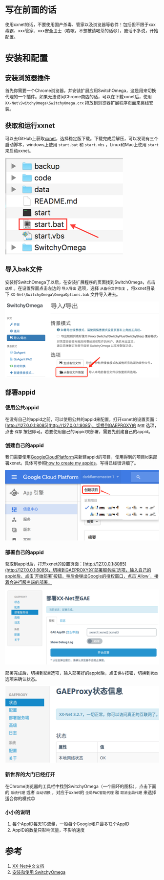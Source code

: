 # 写在前面的话
使用xxnet的话，不要使用国产杀毒、管家以及浏览器等软件！包括但不限于xxx毒霸、xxx管家、xxx安全卫士（咳咳，不想被请喝茶的话:smile:），废话不多说，开始配置。

# 安装和配置
## 安装浏览器插件
首先你需要一个Chrome浏览器，并安装扩展应用SwitchOmega，这是用来切换代理的一个插件。如果无法访问Chrome商店的话，可以在下载xxnet后，使用 `XX-Net\SwitchyOmega\SwitchyOmega.crx` 拖放到浏览器扩展程序页面来离线安装。

## 获取和运行xxnet
可以去GitHub上获取[xxnet](https://github.com/XX-net/XX-Net)，选择稳定版下载。下载完成后解压，可以发现有三个启动脚本，windows上使用 `start.bat` 和 `start.vbs` ，Linux和Mac上使用 `start` 来启动xxnet。

![xxnet-start](https://raw.githubusercontent.com/uniqueyehu/uniqueyehu.github.io/master/images/xxnet-start.png)

## 导入bak文件
安装好SwitchOmega了以后，在安装扩展程序的页面找到SwitchOmega，点击 `选项` 。在设置界面点击左边的 `导入导出` 选项，选择 `从备份文件恢复` ，将xxnet目录下 `XX-Net\SwitchyOmega\OmegaOptions.bak` 文件导入进去。

![xxnet-bak](https://raw.githubusercontent.com/uniqueyehu/uniqueyehu.github.io/master/images/xxnet-bak.png)

## 部署appid
### 使用公共appid
在没有自己的appid之前，可以使用公共的appid来配置，打开xxnet的设置页面：[http://127.0.0.1:8085](http://127.0.0.1:8085)，切换到GAEPROXY的 `配置` 选项，点击 `保存` 按钮即可。若要使用自己的appid来部署，需要先创建自己的appid。

### 创建自己的appid
我们需要使用[GoogleCloudPlatform](https://console.cloud.google.com/start)来新建appid的项目，使用得到的项目id来部署xxnet。具体可参照[how to create my appids](https://github.com/XX-net/XX-Net/wiki/how-to-create-my-appids)，写得已经很详细了。

![appid](https://raw.githubusercontent.com/uniqueyehu/uniqueyehu.github.io/master/images/appid.png)

### 部署自己的appid
获取到appid后，打开xxnet的设置页面：[http://127.0.0.1:8085](http://127.0.0.1:8085)，切换到GAEPROXY的`部署服务端`选项，输入自己的appid后，点击`开始部署`按钮，稍后会弹出Google的授权窗口，点击`Allow`，接着会进行服务端的部署。

![xxnet-server](https://raw.githubusercontent.com/uniqueyehu/uniqueyehu.github.io/master/images/xxnet-server.png)

部署完成后，切换到`配置`选项，输入部署好的appid后，点击`保存`按钮，切换到`状态`选项来确认状态。

![xxnet-stat](https://raw.githubusercontent.com/uniqueyehu/uniqueyehu.github.io/master/images/xxnet-stat.png)

### 新世界的大门已经打开
在Chrome浏览器的工具栏中找到SwitchyOmega（一个圆环的图标），点击下面的 `系统代理` 或者 `自动切换` ，对应于xxnet的 `全局PAC智能代理` 和 `取消全局代理` 来选择适合你的模式:blush:

### 小小的说明
1. 每个AppID每天1G流量，一般每个Google帐户最多12个AppID
2. AppID的数量只影响流量，不影响速度

# 参考
1. [XX-Net中文文档](https://github.com/XX-net/XX-Net/wiki/%E4%B8%AD%E6%96%87%E6%96%87%E6%A1%A3)
2. [安装和使用 SwitchyOmega](https://github.com/XX-net/XX-Net/wiki/%E5%AE%89%E8%A3%85%E5%92%8C%E4%BD%BF%E7%94%A8-SwitchyOmega)